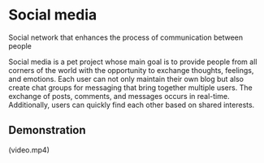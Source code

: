 # Social media
Social network that enhances the process of communication between people

Social media is a pet project whose main goal is to provide people from all corners of the world with the opportunity to exchange thoughts, feelings, and emotions. Each user can not only maintain their own blog but also create chat groups for messaging that bring together multiple users. The exchange of posts, comments, and messages occurs in real-time. Additionally, users can quickly find each other based on shared interests.

## Demonstration
(video.mp4)
